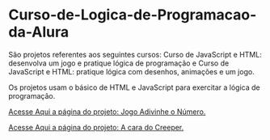 # Curso-de-Logica-de-Programacao-da-Alura
<p>
    São projetos referentes aos seguintes cursos:
    Curso de JavaScript e HTML: desenvolva um jogo e pratique lógica de programação e Curso de JavaScript e HTML: pratique lógica com desenhos, animações e um jogo.
</p>
<p>
    Os projetos usam o básico de HTML e JavaScript para exercitar a lógica de programação.
</p>
<p>
    <a href="https://matheuslmarchetti.github.io/Curso-de-Logica-de-Programacao-da-Alura/Jogo-Adivinhe-Numero/index.html" target="_blank" rel="noopener noreferrer">Acesse Aqui a página do projeto: Jogo Adivinhe o Número.</a>
</p>
<p>
    <a href="https://matheuslmarchetti.github.io/Curso-de-Logica-de-Programacao-da-Alura/A-cara-do-Creeper/index.html" target="_blank" rel="noopener noreferrer">Acesse Aqui a página do projeto: A cara do Creeper.</a>
</p>